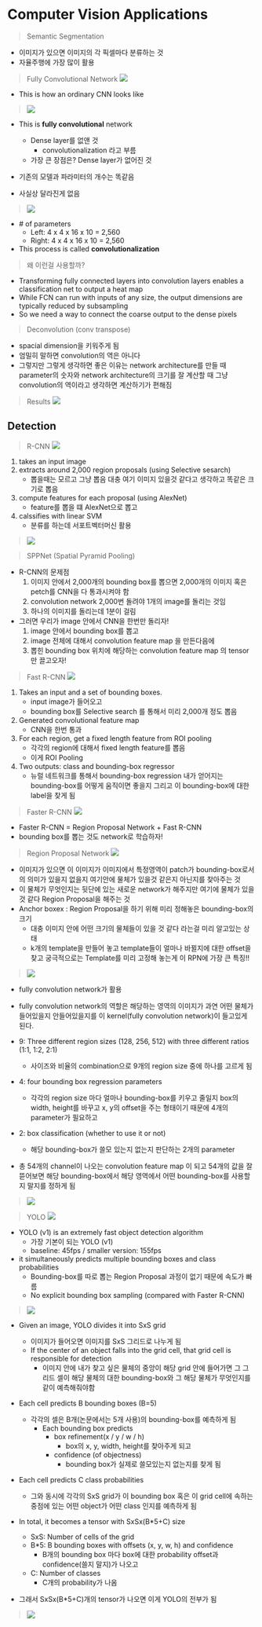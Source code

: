 # Computer Vision Applications

> Semantic Segmentation

- 이미지가 있으면 이미지의 각 픽셀마다 분류하는 것
- 자율주행에 가장 많이 활용

> Fully Convolutional Network
    ![](./img/2021-08-11-18-19-08.png)

- This is how an ordinary CNN looks like

> ![](./img/2021-08-11-18-20-37.png)

- This is **fully convolutional** network
  - Dense layer를 없앤 것
    - convolutionalization 라고 부름
  - 가장 큰 장점은? Dense layer가 없어진 것

- 기존의 모델과 파라미터의 개수는 똑같음
- 사실상 달라진게 없음
 
 > ![](./img/2021-08-11-18-23-43.png)

 - \# of parameters
   - Left: 4 x 4 x 16 x 10 = 2,560
   - Right: 4 x 4 x 16 x 10 = 2,560
 - This process is called **convolutionalization**

> 왜 이런걸 사용할까?

- Transforming fully connected layers into convolution layers enables a classification net to output a heat map
- While FCN can run with inputs of any size, the output dimensions are typically reduced by subsampling
- So we need a way to connect the coarse output to the dense pixels

> Deconvolution (conv transpose)

- spacial dimension을 키워주게 됨
- 엄밀히 말하면 convolution의 역은 아니다
- 그렇지만 그렇게 생각하면 좋은 이유는 network architecture를 만들 때 parameter의 숫자와 network architecture의 크기를 잘 계산할 때 그냥 convolution의 역이라고 생각하면 계산하기가 편해짐

> Results
    ![](./img/2021-08-11-18-32-36.png)

## Detection

> R-CNN
    ![](./img/2021-08-11-18-33-37.png)

1. takes an input image
2. extracts around 2,000 region proposals (using Selective sesarch)
   - 뽑을때는 모르고 그냥 뽑음 대충 여기 이미지 있을것 같다고 생각하고 똑같은 크기로 뽑음
3. compute features for each proposal (using AlexNet)
   -  feature를 뽑을 떄 AlexNet으로 뽑고
4. calssifies with linear SVM
   - 분류를 하는데 서포트벡터머신 활용

> ![](./img/2021-08-11-18-36-57.png)

> SPPNet (Spatial Pyramid Pooling)

- R-CNN의 문제점
  1. 이미지 안에서 2,000개의 bounding box를 뽑으면 2,000개의 이미지 혹은 petch를 CNN을 다 통과시켜야 함
  2. convolution network 2,000번 돌려야 1개의 image를 돌리는 것임
  3. 하나의 이미지를 돌리는데 1분이 걸림
- 그러면 우리가 image 안에서 CNN을 한번만 돌리자!
  1. image 안에서 bounding box를 뽑고
  2. image 전체에 대해서 convolution feature map 을 만든다음에
  3. 뽑힌 bounding box 위치에 해당하는 convolution feature map 의 tensor 만 끌고오자!

> Fast R-CNN
    ![](./img/2021-08-11-18-47-51.png)

1. Takes an input and a set of bounding boxes.
   - input image가 들어오고
   - bounding box를 Selective search 를 통해서 미리 2,000개 정도 뽑음
2. Generated convolutional feature map
   - CNN을 한번 통과
3. For each region, get a fixed length feature from ROI pooling
   - 각각의 region에 대해서 fixed length feature를 뽑음
   - 이게 ROI Pooling
4. Two outputs: class and bounding-box regressor
   - 뉴럴 네트워크를 통해서 bounding-box regression 내가 얻어지는 bounding-box를 어떻게 움직이면 좋을지 그리고 이 bounding-box에 대한 label을 찾게 됨

> Faster R-CNN
    ![](./img/2021-08-11-18-49-23.png)

- Faster R-CNN = Region Proposal Network + Fast R-CNN
- bounding box를 뽑는 것도 network로 학습하자!

> Region Proposal Network
    ![](./img/2021-08-11-18-54-02.png)

- 이미지가 있으면 이 이미지가 이미지에서 특정영역이 patch가 bounding-box로서의 의미가 있을지 없을지 여기안에 물체가 있을것 같은지 아닌지를 찾아주는 것
- 이 물체가 무엇인지는 뒷단에 있는 새로운 network가 해주지만 여기에 물체가 있을것 같다 Region Proposal을 해주는 것
- Anchor boxex : Region Proposal을 하기 위해 미리 정해놓은 bounding-box의 크기 
  - 대충 이미지 안에 어떤 크기의 물체들이 있을 것 같다 라는걸 미리 알고있는 상태
  - k개의 template을 만들어 놓고 template들이 얼마나 바뀔지에 대한 offset을 찾고 궁극적으로는 Template를 미리 고정해 놓는게 이 RPN에 가장 큰 특징!!

> ![](./img/2021-08-11-19-00-04.png)

- fully convolution network가 활용
- fully convolution network의 역할은 해당하는 영역의 이미지가 과연 어떤 물체가 들어있을지 안들어있을지를 이 kernel(fully convolution network)이 들고있게 된다.
- 9: Three different region sizes (128, 256, 512) with three different ratios (1:1, 1:2, 2:1)
  - 사이즈와 비율의 combination으로 9개의 region size 중에 하나를 고르게 됨
- 4: four bounding box regression parameters
  - 각각의 region size 마다 얼마나 bounding-box를 키우고 줄일지 box의 width, height를 바꾸고 x, y의 offset을 주는 형태이기 때문에 4개의 parameter가 필요하고 
- 2: box classification (whether to use it or not)
  - 해당 bounding-box가 쓸모 있는지 없는지 판단하는 2개의 parameter

- 총 54개의 channel이 나오는 convolution feature map 이 되고 54개의 값을 잘 뜯어보면 해당 bounding-box에서 해당 영역에서 어떤 bounding-box를 사용할지 말지를 정하게 됨

> ![](./img/2021-08-11-19-00-55.png)

> YOLO
    ![](./img/2021-08-11-19-01-19.png)

- YOLO (v1) is an extremely fast object detection algorithm
  - 가장 기본이 되는 YOLO (v1)
  - baseline: 45fps / smaller version: 155fps
- it simultaneously predicts multiple bounding boxes and class probabilities
  - Bounding-box를 따로 뽑는 Region Proposal 과정이 없기 때문에 속도가 빠름
  - No explicit bounding box sampling (compared with Faster R-CNN)

> ![](./img/2021-08-11-19-03-52.png)

- Given an image, YOLO divides it into SxS grid
  - 이미지가 들어오면 이미지를 SxS 그리드로 나누게 됨
  - If the center of an object falls into the grid cell, that grid cell is responsible for detection
    - 이미지 안에 내가 찾고 싶은 물체의 중앙이 해당 grid 안에 들어가면 그 그리드 셀이 해당 물체의 대한 bounding-box와 그 해당 물체가 무엇인지를 같이 예측해줘야함
- Each cell predicts B bounding boxes (B=5)
  - 각각의 셀은 B개(논문에서는 5개 사용)의 bounding-box를 예측하게 됨
    - Each bounding box predicts
      - box refinement(x / y / w / h)
        - box의 x, y, width, height를 찾아주게 되고
      - confidence (of objectness)
        - bounding box가 실제로 쓸모있는지 없는지를 찾게 됨
- Each cell predicts C class probabilities
  - 그와 동시에 각각의 SxS grid가 이 bounding box 혹은 이 grid cell에 속하는 중점에 있는 어떤 object가 어떤 class 인지를 예측하게 됨

- In total, it becomes a tensor with SxSx(B*5+C) size
  - SxS: Number of cells of the grid
  - B*5: B bounding boxes with offsets (x, y, w, h) and confidence
    - B개의 bounding box 마다 box에 대한 probability offset과 confidence(쓸지 말지)가 나오고
  - C: Number of classes
    - C개의 probability가 나옴

- 그래서 SxSx(B*5+C)개의 tensor가 나오면 이게 YOLO의 전부가 됨

> ![](./img/2021-08-11-19-13-58.png)